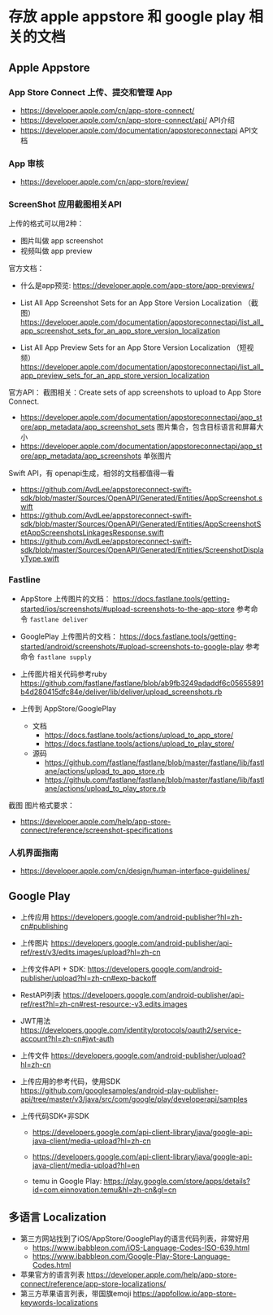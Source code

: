 # 存放 apple appstore 和 google play 相关的文档

## Apple Appstore

### App Store Connect 上传、提交和管理 App
- https://developer.apple.com/cn/app-store-connect/
- https://developer.apple.com/cn/app-store-connect/api/ API介绍
- https://developer.apple.com/documentation/appstoreconnectapi  API文档

### App 审核
- https://developer.apple.com/cn/app-store/review/

### ScreenShot 应用截图相关API
上传的格式可以用2种：
- 图片叫做 app screenshot
- 视频叫做 app preview

官方文档：
- 什么是app预览: https://developer.apple.com/app-store/app-previews/

- List All App Screenshot Sets for an App Store Version Localization （截图） https://developer.apple.com/documentation/appstoreconnectapi/list_all_app_screenshot_sets_for_an_app_store_version_localization
- List All App Preview Sets for an App Store Version Localization （短视频） https://developer.apple.com/documentation/appstoreconnectapi/list_all_app_preview_sets_for_an_app_store_version_localization

官方API： 截图相关：Create sets of app screenshots to upload to App Store Connect.

- https://developer.apple.com/documentation/appstoreconnectapi/app_store/app_metadata/app_screenshot_sets 图片集合，包含目标语言和屏幕大小
- https://developer.apple.com/documentation/appstoreconnectapi/app_store/app_metadata/app_screenshots 单张图片

Swift API，有 openapi生成，相邻的文档都值得一看

- https://github.com/AvdLee/appstoreconnect-swift-sdk/blob/master/Sources/OpenAPI/Generated/Entities/AppScreenshot.swift
- https://github.com/AvdLee/appstoreconnect-swift-sdk/blob/master/Sources/OpenAPI/Generated/Entities/AppScreenshotSetAppScreenshotsLinkagesResponse.swift
- https://github.com/AvdLee/appstoreconnect-swift-sdk/blob/master/Sources/OpenAPI/Generated/Entities/ScreenshotDisplayType.swift

### Fastline
- AppStore 上传图片的文档： https://docs.fastlane.tools/getting-started/ios/screenshots/#upload-screenshots-to-the-app-store 参考命令 ```fastlane deliver```
- GooglePlay 上传图片的文档： https://docs.fastlane.tools/getting-started/android/screenshots/#upload-screenshots-to-google-play 参考命令 ```fastlane supply```
- 上传图片相关代码参考ruby https://github.com/fastlane/fastlane/blob/ab9fb3249adaddf6c05655891b4d280415dfc84e/deliver/lib/deliver/upload_screenshots.rb

- 上传到 AppStore/GooglePlay
  - 文档
    - https://docs.fastlane.tools/actions/upload_to_app_store/
    - https://docs.fastlane.tools/actions/upload_to_play_store/
  - 源码
    - https://github.com/fastlane/fastlane/blob/master/fastlane/lib/fastlane/actions/upload_to_app_store.rb
    - https://github.com/fastlane/fastlane/blob/master/fastlane/lib/fastlane/actions/upload_to_play_store.rb

截图 图片格式要求： 
- https://developer.apple.com/help/app-store-connect/reference/screenshot-specifications

### 人机界面指南
- https://developer.apple.com/cn/design/human-interface-guidelines/

## Google Play
- 上传应用 https://developers.google.com/android-publisher?hl=zh-cn#publishing
- 上传图片 https://developers.google.com/android-publisher/api-ref/rest/v3/edits.images/upload?hl=zh-cn
- 上传文件API + SDK: https://developers.google.com/android-publisher/upload?hl=zh-cn#exp-backoff
- RestAPI列表 https://developers.google.com/android-publisher/api-ref/rest?hl=zh-cn#rest-resource:-v3.edits.images

- JWT用法 https://developers.google.com/identity/protocols/oauth2/service-account?hl=zh-cn#jwt-auth
- 上传文件 https://developers.google.com/android-publisher/upload?hl=zh-cn
- 上传应用的参考代码，使用SDK https://github.com/googlesamples/android-play-publisher-api/tree/master/v3/java/src/com/google/play/developerapi/samples
- 上传代码SDK+非SDK
  - https://developers.google.com/api-client-library/java/google-api-java-client/media-upload?hl=zh-cn
  - https://developers.google.com/api-client-library/java/google-api-java-client/media-upload?hl=en

  - temu in Google Play: https://play.google.com/store/apps/details?id=com.einnovation.temu&hl=zh-cn&gl=cn

## 多语言 Localization
- 第三方网站找到了iOS/AppStore/GooglePlay的语言代码列表，非常好用
  - https://www.ibabbleon.com/iOS-Language-Codes-ISO-639.html
  - https://www.ibabbleon.com/Google-Play-Store-Language-Codes.html
- 苹果官方的语言列表 https://developer.apple.com/help/app-store-connect/reference/app-store-localizations/
- 第三方苹果语言列表，带国旗emoji https://appfollow.io/app-store-keywords-localizations
